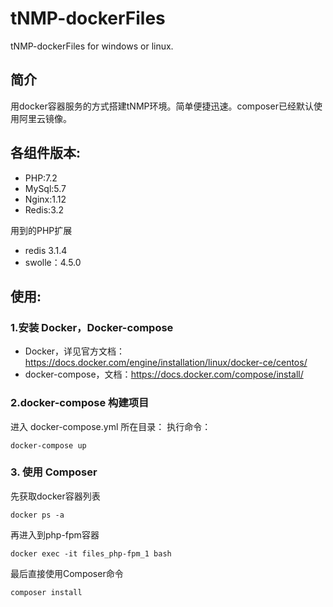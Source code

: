 # tNMP-dockerFiles

tNMP-dockerFiles for windows or linux.

## 简介

用docker容器服务的方式搭建tNMP环境。简单便捷迅速。composer已经默认使用阿里云镜像。

## 各组件版本:

* PHP:7.2
* MySql:5.7
* Nginx:1.12
* Redis:3.2

用到的PHP扩展

* redis 3.1.4
* swolle：4.5.0

## 使用:

### 1.安装 Docker，Docker-compose

- Docker，详见官方文档：https://docs.docker.com/engine/installation/linux/docker-ce/centos/
- docker-compose，文档：https://docs.docker.com/compose/install/

### 2.docker-compose 构建项目

进入 docker-compose.yml 所在目录：
执行命令：

```
docker-compose up
```
### 3. 使用 Composer

先获取docker容器列表

```
docker ps -a
```

再进入到php-fpm容器

```
docker exec -it files_php-fpm_1 bash
```

最后直接使用Composer命令

```
composer install
```

